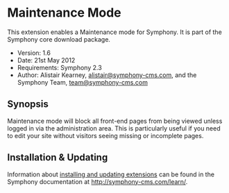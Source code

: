# Maintenance Mode

This extension enables a Maintenance mode for Symphony. It is part of the Symphony core download package.

- Version: 1.6
- Date: 21st May 2012
- Requirements: Symphony 2.3
- Author: Alistair Kearney, alistair@symphony-cms.com, and the Symphony Team, team@symphony-cms.com

## Synopsis

Maintenance mode will block all front-end pages from being viewed unless logged in via the administration area. This is particularly useful if you need to edit your site without visitors seeing missing or incomplete pages.

## Installation & Updating

Information about [installing and updating extensions](http://symphony-cms.com/learn/tasks/view/install-an-extension/) can be found in the Symphony documentation at <http://symphony-cms.com/learn/>.